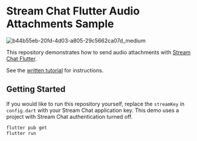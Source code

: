 # Stream Chat Flutter Audio Attachments Sample

![b44b55eb-20fd-4d03-a805-29c5662ca07d_medium](https://user-images.githubusercontent.com/13705472/203081909-d2df4c56-960b-4446-8fb8-31ec2e49bd7a.jpg)

This repository demonstrates how to send audio attachments with [Stream Chat Flutter](https://getstream.io/chat/sdk/flutter/).

See the [written tutorial](https://getstream.io/blog/instantly-send-audio-messages-with-stream-chat-and-flutter/) for instructions.

## Getting Started

If you would like to run this repository yourself, replace the `streamKey` in `config.dart` with your Stream Chat application key.
This demo uses a project with Stream Chat authentication turned off.

```bash
flutter pub get
flutter run
```
